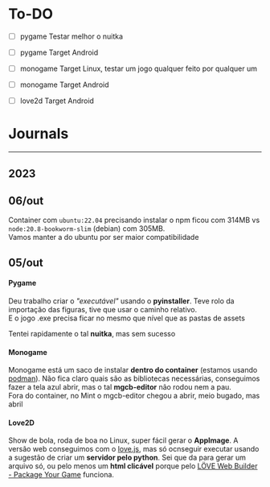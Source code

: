 # To-DO
- [ ] pygame Testar melhor o nuitka
- [ ] pygame Target Android
- [ ] monogame Target Linux, testar um jogo qualquer feito por qualquer um
- [ ] monogame Target Android
- [ ] love2d Target Android


# Journals

---
## 2023



## 06/out

Container com `ubuntu:22.04` precisando instalar o npm ficou com 314MB vs `node:20.8-bookworm-slim` (debian) com 305MB.  
Vamos manter a do ubuntu por ser maior compatibilidade

## 05/out

#### Pygame

Deu trabalho criar o _"executável"_ usando o **pyinstaller**. Teve rolo da importação das figuras, tive que usar o caminho relativo.  
E o jogo .exe precisa ficar no mesmo que nível que as pastas de assets

Tentei rapidamente o tal **nuitka**, mas sem sucesso

#### Monogame

Monogame está um saco de instalar **dentro do container** (estamos usando [podman](https://podman.io/)). Não fica claro quais são as bibliotecas necessárias, conseguimos fazer a tela azul abrir, mas o tal **mgcb-editor** não rodou nem a pau.  
Fora do container, no Mint o mgcb-editor chegou a abrir, meio bugado, mas abril

      
#### Love2D
Show de bola, roda de boa no Linux, super fácil gerar o **AppImage**. A versão web conseguimos com o [love.js](https://github.com/Davidobot/love.js), mas só ocnseguir executar usando a sugestão de criar um **servidor pelo python**. Sei que da para gerar um arquivo só, ou pelo menos um **html clicável** porque pelo [LÖVE Web Builder - Package Your Game](https://schellingb.github.io/LoveWebBuilder/package) funciona.
